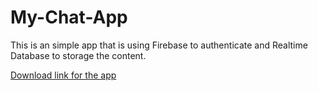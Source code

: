 # My-Chat-App
This is an simple app that is using Firebase to authenticate and 
Realtime Database to storage the content.

[Download link for the app](https://play.google.com/store/apps/details?id=com.chattyapp.mychatapp)
